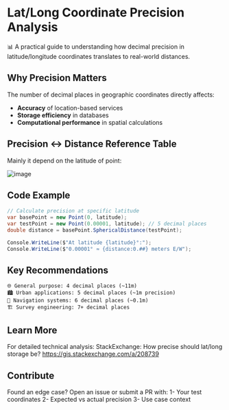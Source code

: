 # Lat/Long Coordinate Precision Analysis

📊 A practical guide to understanding how decimal precision in latitude/longitude coordinates translates to real-world distances.

## Why Precision Matters

The number of decimal places in geographic coordinates directly affects:
- **Accuracy** of location-based services
- **Storage efficiency** in databases
- **Computational performance** in spatial calculations

## Precision ↔ Distance Reference Table
Mainly it depend on the latitude of point:

![image](https://github.com/user-attachments/assets/44af8d52-0e7a-48d8-a03d-fcfea450b784)

## Code Example

```csharp
// Calculate precision at specific latitude
var basePoint = new Point(0, latitude);
var testPoint = new Point(0.00001, latitude); // 5 decimal places
double distance = basePoint.SphericalDistance(testPoint);

Console.WriteLine($"At latitude {latitude}°:");
Console.WriteLine($"0.00001° ≈ {distance:0.##} meters E/W");
```

## Key Recommendations

    🌐 General purpose: 4 decimal places (~11m)
    🏙️ Urban applications: 5 decimal places (~1m precision)
    🚗 Navigation systems: 6 decimal places (~0.1m)
    🏗️ Survey engineering: 7+ decimal places
    

## Learn More

For detailed technical analysis:
    StackExchange: How precise should lat/long storage be? https://gis.stackexchange.com/a/208739


## Contribute

Found an edge case? Open an issue or submit a PR with:
    1- Your test coordinates
    2- Expected vs actual precision
    3- Use case context
